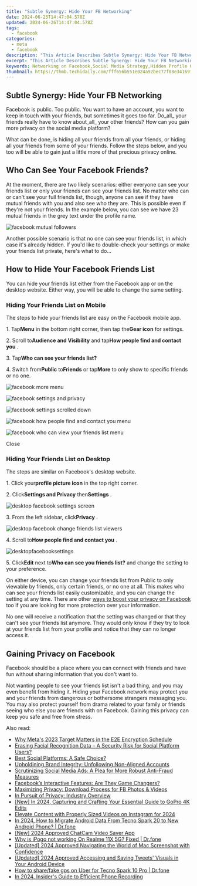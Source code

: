 ```yaml
---
title: "Subtle Synergy: Hide Your FB Networking"
date: 2024-06-25T14:47:04.578Z
updated: 2024-06-26T14:47:04.578Z
tags:
  - facebook
categories:
  - meta
  - facebook
description: "This Article Describes Subtle Synergy: Hide Your FB Networking"
excerpt: "This Article Describes Subtle Synergy: Hide Your FB Networking"
keywords: Networking on Facebook,Social Media Strategy,Hidden Profile Growth,Digital Community Links,Stealth Marketing Tactics,Online Engagement Techniques,Discreet Social Platforming
thumbnail: https://thmb.techidaily.com/fff656b551e024a92bec77f08e34169fdbb7972daf3e003aecf76e9fd40fed20.jpg
---
```


## Subtle Synergy: Hide Your FB Networking

 Facebook is public. Too public. You want to have an account, you want to keep in touch with your friends, but sometimes it goes too far. Do_all_ your friends really have to know about_all_ your other friends? How can you gain more privacy on the social media platform?

 What can be done, is hiding all your friends from all your friends, or hiding all your friends from some of your friends. Follow the steps below, and you too will be able to gain just a little more of that precious privacy online.

## Who Can See Your Facebook Friends?

 At the moment, there are two likely scenarios: either everyone can see your friends list or only your friends can see your friends list. No matter who can or can't see your full friends list, though, anyone can see if they have mutual friends with you and also see who they are. This is possible even if they're not your friends. In the example below, you can see we have 23 mutual friends in the grey text under the profile name.

![facebook mutual followers](https://static1.makeuseofimages.com/wordpress/wp-content/uploads/2022/10/facebook-mutual-followers.jpg)

 Another possible scenario is that no one can see your friends list, in which case it's already hidden. If you'd like to double-check your settings or make your friends list private, here's what to do...

## How to Hide Your Facebook Friends List

 You can hide your friends list either from the Facebook app or on the desktop website. Either way, you will be able to change the same setting.

### Hiding Your Friends List on Mobile

 The steps to hide your friends list are easy on the Facebook mobile app.

 1\. Tap**Menu** in the bottom right corner, then tap the**Gear icon** for settings.

 2\. Scroll to**Audience and Visibility** and tap**How people find and contact you** .

 3\. Tap**Who can see your friends list?**

 4\. Switch from**Public** to**Friends** or tap**More** to only show to specific friends or no one.

![facebook more menu](https://static1.makeuseofimages.com/wordpress/wp-content/uploads/2022/10/facebook-more-menu.jpeg)

![facebook settings and privacy](https://static1.makeuseofimages.com/wordpress/wp-content/uploads/2022/10/facebook-settings-and-privacy.jpeg)

![facebook settings scrolled down](https://static1.makeuseofimages.com/wordpress/wp-content/uploads/2022/10/facebook-settings-scrolled-down.jpeg)

![facebook how people find and contact you menu](https://static1.makeuseofimages.com/wordpress/wp-content/uploads/2022/10/facebook-how-people-find-and-contact-you-menu.jpeg)

![facebook who can view your friends list menu](https://static1.makeuseofimages.com/wordpress/wp-content/uploads/2022/10/facebook-who-can-view-your-friends-list-menu.jpeg)

Close

### Hiding Your Friends List on Desktop

The steps are similar on Facebook's desktop website.

 1\. Click your**profile picture icon** in the top right corner.

 2\. Click**Settings and Privacy** then**Settings** .

![desktop facebook settings screen](https://static1.makeuseofimages.com/wordpress/wp-content/uploads/2022/10/desktop-facebook-settings-screen.jpeg)

 3\. From the left sidebar, click**Privacy** .

![desktop facebook change friends list viewers](https://static1.makeuseofimages.com/wordpress/wp-content/uploads/2022/10/desktop-facebook-change-friends-list-viewers.jpeg)

 4\. Scroll to**How people find and contact you** .

![desktopfacebooksettings](https://static1.makeuseofimages.com/wordpress/wp-content/uploads/2022/10/desktopfacebooksettings.jpeg)

 5\. Click**Edit** next to**Who can see you friends list?** and change the setting to your preference.

 On either device, you can change your friends list from Public to only viewable by friends, only certain friends, or no one at all. This makes who can see your friends list easily customizable, and you can change the setting at any time. There are other [ways to boost your privacy on Facebook](https://www.makeuseof.com/facebook-privacy-and-security-checklist/) too if you are looking for more protection over your information.

 No one will receive a notification that the setting was changed or that they can't see your friends list anymore. They would only know if they try to look at your friends list from your profile and notice that they can no longer access it.

## Gaining Privacy on Facebook

 Facebook should be a place where you can connect with friends and have fun without sharing information that you don't want to.

 Not wanting people to see your friends list isn't a bad thing, and you may even benefit from hiding it. Hiding your Facebook network may protect you and your friends from dangerous or bothersome strangers messaging you. You may also protect yourself from drama related to your family or friends seeing who else you are friends with on Facebook. Gaining this privacy can keep you safe and free from stress.


<ins class="adsbygoogle"
     style="display:block"
     data-ad-format="autorelaxed"
     data-ad-client="ca-pub-7571918770474297"
     data-ad-slot="1223367746"></ins>



<ins class="adsbygoogle"
     style="display:block"
     data-ad-client="ca-pub-7571918770474297"
     data-ad-slot="8358498916"
     data-ad-format="auto"
     data-full-width-responsive="true"></ins>

<span class="atpl-alsoreadstyle">Also read:</span>
<div><ul>
<li><a href="https://facebook.techidaily.com/why-metas-2023-target-matters-in-the-e2e-encryption-schedule/"><u>Why Meta's 2023 Target Matters in the E2E Encryption Schedule</u></a></li>
<li><a href="https://facebook.techidaily.com/erasing-facial-recognition-data-a-security-risk-for-social-platform-users/"><u>Erasing Facial Recognition Data – A Security Risk for Social Platform Users?</u></a></li>
<li><a href="https://facebook.techidaily.com/best-social-platforms-a-safe-choice/"><u>Best Social Platforms: A Safe Choice?</u></a></li>
<li><a href="https://facebook.techidaily.com/upholdining-brand-integrity-unfollowing-non-aligned-accounts/"><u>Upholdining Brand Integrity: Unfollowing Non-Aligned Accounts</u></a></li>
<li><a href="https://facebook.techidaily.com/scrutinizing-social-media-ads-a-plea-for-more-robust-anti-fraud-measures/"><u>Scrutinizing Social Media Ads: A Plea for More Robust Anti-Fraud Measures</u></a></li>
<li><a href="https://facebook.techidaily.com/facebooks-interactive-features-are-they-game-changers/"><u>Facebook’s Interactive Features: Are They Game Changers?</u></a></li>
<li><a href="https://facebook.techidaily.com/maximizing-privacy-download-process-for-fb-photos-and-videos/"><u>Maximizing Privacy: Download Process for FB Photos & Videos</u></a></li>
<li><a href="https://facebook.techidaily.com/in-pursuit-of-privacy-industry-overview/"><u>In Pursuit of Privacy: Industry Overview</u></a></li>
<li><a href="https://fox-access.techidaily.com/new-in-2024-capturing-and-crafting-your-essential-guide-to-gopro-4k-edits/"><u>[New] In 2024, Capturing and Crafting  Your Essential Guide to GoPro 4K Edits</u></a></li>
<li><a href="https://instagram-clips.techidaily.com/elevate-content-with-properly-sized-videos-on-instagram-for-2024/"><u>Elevate Content with Properly Sized Videos on Instagram for 2024</u></a></li>
<li><a href="https://android-transfer.techidaily.com/in-2024-how-to-migrate-android-data-from-tecno-spark-20-to-new-android-phone-drfone-by-drfone-transfer-from-android-transfer-from-android/"><u>In 2024, How to Migrate Android Data From Tecno Spark 20 to New Android Phone? | Dr.fone</u></a></li>
<li><a href="https://facebook-video-recording.techidaily.com/new-2024-approved-chatcam-video-saver-app/"><u>[New] 2024 Approved  ChatCam Video Saver App</u></a></li>
<li><a href="https://pokemon-go-android.techidaily.com/why-is-ipogo-not-working-on-realme-11x-5g-fixed-drfone-by-drfone-virtual-android/"><u>Why is iPogo not working On Realme 11X 5G? Fixed | Dr.fone</u></a></li>
<li><a href="https://remote-screen-capture.techidaily.com/updated-2024-approved-navigating-the-world-of-mac-screenshot-with-confidence/"><u>[Updated] 2024 Approved  Navigating the World of Mac Screenshot with Confidence</u></a></li>
<li><a href="https://twitter-videos.techidaily.com/updated-2024-approved-accessing-and-saving-tweets-visuals-in-your-android-device/"><u>[Updated] 2024 Approved  Accessing and Saving Tweets' Visuals in Your Android Device</u></a></li>
<li><a href="https://fake-location.techidaily.com/how-to-sharefake-gps-on-uber-for-tecno-spark-10-pro-drfone-by-drfone-virtual-android/"><u>How to share/fake gps on Uber for Tecno Spark 10 Pro | Dr.fone</u></a></li>
<li><a href="https://extra-skills.techidaily.com/in-2024-insiders-guide-to-efficient-phone-recording/"><u>In 2024, Insider's Guide to Efficient Phone Recording</u></a></li>
</ul></div>
